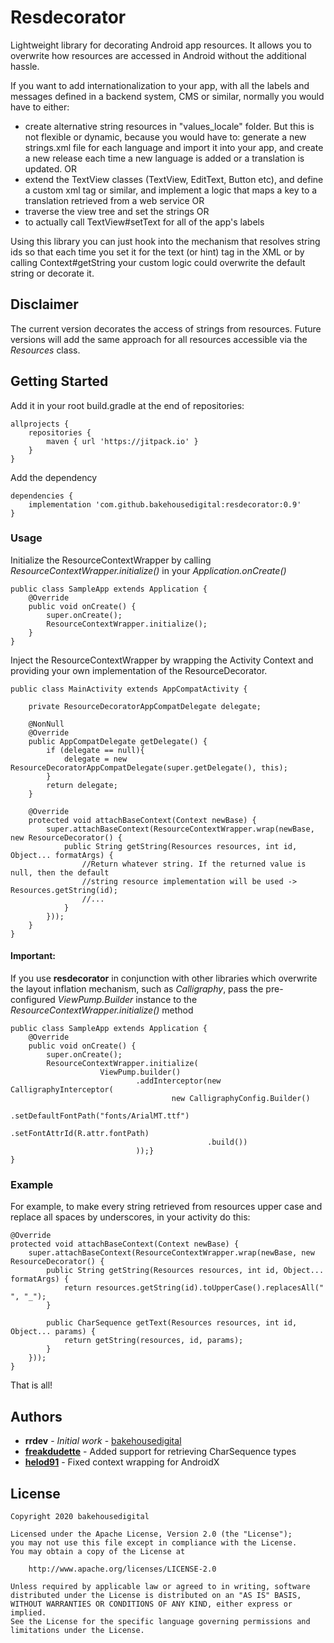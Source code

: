 # Resdecorator

Lightweight library for decorating Android app resources.
It allows you to overwrite how resources are accessed in Android without the additional hassle.

If you want to add internationalization to your app, with all the labels and messages defined in a backend system, CMS or similar, normally you would have to either:
* create alternative string resources in "values_locale" folder. But this is not flexible or dynamic, because you would have to:
generate a new strings.xml file for each language and import it into your app, and create a new release each time a new language is added or a translation is updated. OR
* extend the TextView classes (TextView, EditText, Button etc), and define a custom xml tag or similar, and implement a logic that maps a key to a translation retrieved from a web service OR 
* traverse the view tree and set the strings OR
* to actually call TextView#setText for all of the app's labels

Using this library you can just hook into the mechanism that resolves string ids so that each time you set it for the text (or hint) tag in the XML or by calling Context#getString your custom logic could overwrite the default string or decorate it.

## Disclaimer
The current version decorates the access of strings from resources.
Future versions will add the same approach for all resources accessible via the *Resources* class.

## Getting Started

Add it in your root build.gradle at the end of repositories:
```
allprojects {
    repositories {
        maven { url 'https://jitpack.io' }
    }
}
```
Add the dependency
```
dependencies {
    implementation 'com.github.bakehousedigital:resdecorator:0.9'
}
```

### Usage
Initialize the ResourceContextWrapper by calling *ResourceContextWrapper.initialize()* in your *Application.onCreate()*
```
public class SampleApp extends Application {
    @Override
    public void onCreate() {
        super.onCreate();
        ResourceContextWrapper.initialize();
    }
}
```

Inject the ResourceContextWrapper by wrapping the Activity Context and providing your own implementation of the ResourceDecorator.
```
public class MainActivity extends AppCompatActivity {

    private ResourceDecoratorAppCompatDelegate delegate;

    @NonNull
    @Override
    public AppCompatDelegate getDelegate() {
        if (delegate == null){
            delegate = new ResourceDecoratorAppCompatDelegate(super.getDelegate(), this);
        }
        return delegate;
    }

    @Override
    protected void attachBaseContext(Context newBase) {
        super.attachBaseContext(ResourceContextWrapper.wrap(newBase, new ResourceDecorator() {
            public String getString(Resources resources, int id, Object... formatArgs) {
                //Return whatever string. If the returned value is null, then the default
                //string resource implementation will be used -> Resources.getString(id);
                //...
            }
        }));
    }
}    
```

#### Important:
If you use **resdecorator** in conjunction with other libraries which overwrite the layout inflation mechanism, such as *Calligraphy*, pass the pre-configured *ViewPump.Builder* instance to the *ResourceContextWrapper.initialize()* method
```
public class SampleApp extends Application {
    @Override
    public void onCreate() {
        super.onCreate();
        ResourceContextWrapper.initialize(
                    ViewPump.builder()
                            .addInterceptor(new CalligraphyInterceptor(
                                    new CalligraphyConfig.Builder()
                                            .setDefaultFontPath("fonts/ArialMT.ttf")
                                            .setFontAttrId(R.attr.fontPath)
                                            .build())
                            ));}
}
```

### Example

For example, to make every string retrieved from resources upper case and replace all spaces by underscores, in your activity do this:
```
@Override
protected void attachBaseContext(Context newBase) {
    super.attachBaseContext(ResourceContextWrapper.wrap(newBase, new ResourceDecorator() {
        public String getString(Resources resources, int id, Object... formatArgs) {
            return resources.getString(id).toUpperCase().replacesAll(" ", "_");
        }
        
        public CharSequence getText(Resources resources, int id, Object... params) {
            return getString(resources, id, params);
        }
    }));
}
```
That is all!

## Authors

* **rrdev** - *Initial work* - [bakehousedigital](https://github.com/bakehousedigital)
* **[freakdudette](https://github.com/freakdudette)** - Added support for retrieving CharSequence types 
* **[helod91](https://github.com/helod91)** - Fixed context wrapping for AndroidX

## License

```
Copyright 2020 bakehousedigital

Licensed under the Apache License, Version 2.0 (the "License");
you may not use this file except in compliance with the License.
You may obtain a copy of the License at

    http://www.apache.org/licenses/LICENSE-2.0

Unless required by applicable law or agreed to in writing, software
distributed under the License is distributed on an "AS IS" BASIS,
WITHOUT WARRANTIES OR CONDITIONS OF ANY KIND, either express or implied.
See the License for the specific language governing permissions and
limitations under the License.
```
